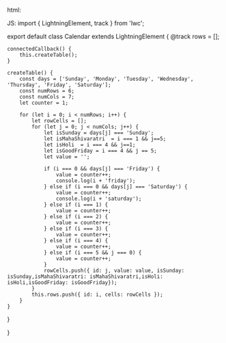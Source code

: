 html:
<template>
  <table style="background-image:url(https://d2w00000md1qseat-dev-ed--c.develop.vf.force.com/resource/1711105363000/Calendar); table-layout: fixed; width: 100%; height: 60px; text-align: center; border: 1px solid black;">    
      <thead>
          <tr>
            <td colspan ="7" style ="text-align: center; color:solid black; font-size: 20px" height="50px" > MARCH--2024 </td>
          </tr>
  <tr style="table-layout: fixed; width: 100%; height: 60px;">    
  <th style="text-align: center;color: rgb(17, 17, 17); border: 1px solid black;background-color: plum; ">Sunday</th>    
  <th style="text-align: center;color: rgb(17, 17, 17); border: 1px solid black;background-color: plum;">Monday</th>    
  <th style="text-align: center;color: rgb(17, 17, 17); border: 1px solid black;background-color: plum;">Tuesday</th>
  <th style="text-align: center;color: rgb(17, 17, 17); border: 1px solid black;background-color: plum;">Wednesday</th>
  <th style="text-align: center;color: rgb(17, 17, 17); border: 1px solid black;background-color: plum;">Thursday</th>
  <th style="text-align: center;color: rgb(17, 17, 17); border: 1px solid black;background-color: plum;">Friday</th>
  <th style="text-align: center;color: rgb(17, 17, 17); border: 1px solid black;background-color: plum;">Saturday</th>
  </tr>    
  </thead>    
  <tbody>    
  <template for:each={rows} for:item="row">    
  <tr style="table-layout: fixed; width: 100%; height: 60px; text-align: center;" key={row.id}>    
 <template for:each={row.cells} for:item="cell">    
  <template if:true={cell.isSunday}>
  <td style="text-align: center; border: 1px solid black; color: red;" key={cell.id}>{cell.value}</td>
  </template>
  <template if:false={cell.isSunday}>
    <template if:true={cell.isMahaShivaratri}>
      <td style="position: relative;text-align: center; border: 1px solid black; background-color: rgb(182, 236, 242);" key={cell.id}>
      <span style="position: absolute;top: 0;left: 0;font-size:10px;text-align: center;">Maha Shivaratri</span>
      {cell.value}
    </td>
    </template>
      <template if:false={cell.isMahaShivaratri}>
        <template if:true={cell.isHoli}>
          <td style="position: relative;text-align: center; border: 1px solid black;background-color: rgb(202, 145, 199);" key={cell.id}>
          <span style="position: absolute;top: 0;left: 0;font-size:10px;text-align: center;">Holi</span>
          {cell.value}
          </td>
        </template>
          <template if:false={cell.isHoli}>
            <template if:true={cell.isGoodFriday}>
              <td style="position: relative;text-align: center; border: 1px solid black; background-color: rgb(214, 239, 186);" key={cell.id}>
              <span style="position: absolute;top: 0;left: 0;font-size:10px;text-align: center;">Good Friday</span>
              {cell.value}
              </td>
            </template>
              <template if:false={cell.isGoodFriday}>
              <td style="text-align: center; border: 1px solid black; color: black;" key={cell.id}>{cell.value}</td>
              </template>
          </template>
    </template>
  </template>
 </template>    
  </tr>    
  </template>    
  </tbody>    
  </table>    
  </template>

JS:
import { LightningElement, track } from 'lwc';
 
export default class Calendar extends LightningElement {
    @track rows = [];
 
    connectedCallback() {
        this.createTable();
    }
 
    createTable() {
        const days = ['Sunday', 'Monday', 'Tuesday', 'Wednesday', 'Thursday', 'Friday', 'Saturday'];
        const numRows = 6;
        const numCols = 7;
        let counter = 1;
 
        for (let i = 0; i < numRows; i++) {
            let rowCells = [];
            for (let j = 0; j < numCols; j++) {
                let isSunday = days[j] === 'Sunday';
                let isMahaShivaratri  = i === 1 && j==5;
                let isHoli  = i === 4 && j==1;
                let isGoodFriday = i === 4 && j == 5;
                let value = '';
 
                if (i === 0 && days[j] === 'Friday') {
                    value = counter++;
                    console.log(i + 'friday');
                } else if (i === 0 && days[j] === 'Saturday') {
                    value = counter++;
                    console.log(i + 'saturday');
                } else if (i === 1) {
                    value = counter++;              
                } else if (i === 2) {
                    value = counter++;
                } else if (i === 3) {
                    value = counter++;
                } else if (i === 4) {
                    value = counter++;
                } else if (i === 5 && j === 0) {
                    value = counter++;
                }
                rowCells.push({ id: j, value: value, isSunday: isSunday,isMahaShivaratri: isMahaShivaratri,isHoli: isHoli,isGoodFriday: isGoodFriday});
            }
            this.rows.push({ id: i, cells: rowCells });
        }
    }
}

}

